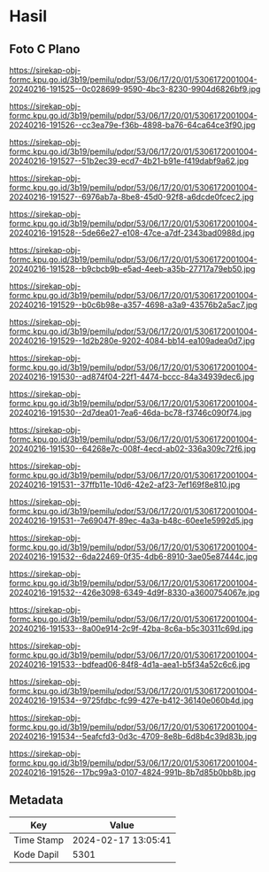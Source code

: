 # Hasil

## Foto C Plano

https://sirekap-obj-formc.kpu.go.id/3b19/pemilu/pdpr/53/06/17/20/01/5306172001004-20240216-191525--0c028699-9590-4bc3-8230-9904d6826bf9.jpg

https://sirekap-obj-formc.kpu.go.id/3b19/pemilu/pdpr/53/06/17/20/01/5306172001004-20240216-191526--cc3ea79e-f36b-4898-ba76-64ca64ce3f90.jpg

https://sirekap-obj-formc.kpu.go.id/3b19/pemilu/pdpr/53/06/17/20/01/5306172001004-20240216-191527--51b2ec39-ecd7-4b21-b91e-f419dabf9a62.jpg

https://sirekap-obj-formc.kpu.go.id/3b19/pemilu/pdpr/53/06/17/20/01/5306172001004-20240216-191527--6976ab7a-8be8-45d0-92f8-a6dcde0fcec2.jpg

https://sirekap-obj-formc.kpu.go.id/3b19/pemilu/pdpr/53/06/17/20/01/5306172001004-20240216-191528--5de66e27-e108-47ce-a7df-2343bad0988d.jpg

https://sirekap-obj-formc.kpu.go.id/3b19/pemilu/pdpr/53/06/17/20/01/5306172001004-20240216-191528--b9cbcb9b-e5ad-4eeb-a35b-27717a79eb50.jpg

https://sirekap-obj-formc.kpu.go.id/3b19/pemilu/pdpr/53/06/17/20/01/5306172001004-20240216-191529--b0c6b98e-a357-4698-a3a9-43576b2a5ac7.jpg

https://sirekap-obj-formc.kpu.go.id/3b19/pemilu/pdpr/53/06/17/20/01/5306172001004-20240216-191529--1d2b280e-9202-4084-bb14-ea109adea0d7.jpg

https://sirekap-obj-formc.kpu.go.id/3b19/pemilu/pdpr/53/06/17/20/01/5306172001004-20240216-191530--ad874f04-22f1-4474-bccc-84a34939dec6.jpg

https://sirekap-obj-formc.kpu.go.id/3b19/pemilu/pdpr/53/06/17/20/01/5306172001004-20240216-191530--2d7dea01-7ea6-46da-bc78-f3746c090f74.jpg

https://sirekap-obj-formc.kpu.go.id/3b19/pemilu/pdpr/53/06/17/20/01/5306172001004-20240216-191530--64268e7c-008f-4ecd-ab02-336a309c72f6.jpg

https://sirekap-obj-formc.kpu.go.id/3b19/pemilu/pdpr/53/06/17/20/01/5306172001004-20240216-191531--37ffb11e-10d6-42e2-af23-7ef169f8e810.jpg

https://sirekap-obj-formc.kpu.go.id/3b19/pemilu/pdpr/53/06/17/20/01/5306172001004-20240216-191531--7e69047f-89ec-4a3a-b48c-60ee1e5992d5.jpg

https://sirekap-obj-formc.kpu.go.id/3b19/pemilu/pdpr/53/06/17/20/01/5306172001004-20240216-191532--6da22469-0f35-4db6-8910-3ae05e87444c.jpg

https://sirekap-obj-formc.kpu.go.id/3b19/pemilu/pdpr/53/06/17/20/01/5306172001004-20240216-191532--426e3098-6349-4d9f-8330-a3600754067e.jpg

https://sirekap-obj-formc.kpu.go.id/3b19/pemilu/pdpr/53/06/17/20/01/5306172001004-20240216-191533--8a00e914-2c9f-42ba-8c6a-b5c30311c69d.jpg

https://sirekap-obj-formc.kpu.go.id/3b19/pemilu/pdpr/53/06/17/20/01/5306172001004-20240216-191533--bdfead06-84f8-4d1a-aea1-b5f34a52c6c6.jpg

https://sirekap-obj-formc.kpu.go.id/3b19/pemilu/pdpr/53/06/17/20/01/5306172001004-20240216-191534--9725fdbc-fc99-427e-b412-36140e060b4d.jpg

https://sirekap-obj-formc.kpu.go.id/3b19/pemilu/pdpr/53/06/17/20/01/5306172001004-20240216-191534--5eafcfd3-0d3c-4709-8e8b-6d8b4c39d83b.jpg

https://sirekap-obj-formc.kpu.go.id/3b19/pemilu/pdpr/53/06/17/20/01/5306172001004-20240216-191526--17bc99a3-0107-4824-991b-8b7d85b0bb8b.jpg


## Metadata

| Key        | Value               |
| ---------- | ------------------- |
| Time Stamp | 2024-02-17 13:05:41 |
| Kode Dapil | 5301                |



